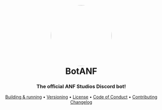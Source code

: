 <h1 align="center" style="position: relative;">
    <img width="200" style="border-radius: 50%;" src="./images/Icon.ico"/><br>
    BotANF
</h1>

<h3 align="center">The official ANF Studios Discord bot!</h3>

<p align="center">
    <a href="#building--running">Building & running</a> •
    <a href="#versioning">Versioning</a> •
    <a href="https://github.com/ANF-Studios/BotANF/blob/master/LICENSE">License</a> •
    <a href="https://github.com/ANF-Studios/BotANF/blob/master/CODE_OF_CONDUCT.md">Code of Conduct</a> •
    <a href="https://github.com/ANF-Studios/BotANF/blob/master/CONTRIBUTING.MD">Contributing</a>
    <a href="https://github.com/ANF-Studios/BotANF/blob/master/CHANGELOG.MD">Changelog</a>
</p>
